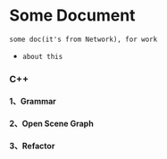 # Some Document
`some doc(it's from Network), for work` 

- `about this` 

### C++

#### 1、Grammar

#### 2、Open Scene Graph

#### 3、Refactor

​	

